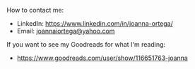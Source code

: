 How to contact me:
- LinkedIn: <https://www.linkedin.com/in/joanna-ortega/>
- Email: joannaiortega@yahoo.com

If you want to see my Goodreads for what I'm reading:
- <https://www.goodreads.com/user/show/116651763-joanna>

